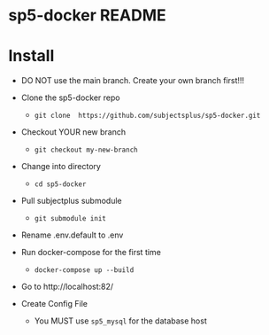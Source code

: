# sp5-docker README

# Install

* DO NOT use the main branch. Create your own branch first!!!
* Clone the sp5-docker repo
    * `git clone  https://github.com/subjectsplus/sp5-docker.git`
* Checkout YOUR new branch
    * `git checkout my-new-branch`
* Change into directory
    * `cd sp5-docker`    
* Pull subjectplus submodule
    * `git submodule init`

* Rename .env.default to .env
* Run docker-compose for the first time
    * `docker-compose up --build`

* Go to http://localhost:82/
* Create Config File
  * You MUST use `sp5_mysql` for the database host 

